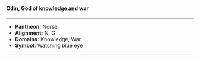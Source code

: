 #### Odin, God of knowledge and war
___

- **Pantheon:** Norse
- **Alignment:** N, G
- **Domains:** Knowledge, War
- **Symbol:** Watching blue eye
___
